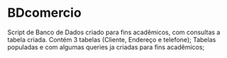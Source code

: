 # BDcomercio
Script de Banco de Dados criado para fins acadêmicos, com consultas a tabela criada.
Contém 3 tabelas (Cliente, Endereço e telefone);
Tabelas populadas e com algumas queries ja criadas para fins acadêmicos;

